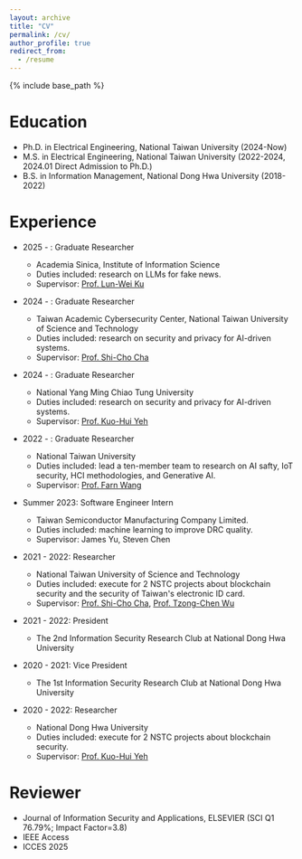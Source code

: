 ```yaml
---
layout: archive
title: "CV"
permalink: /cv/
author_profile: true
redirect_from:
  - /resume
---
```


{% include base_path %}

Education
======
* Ph.D. in Electrical Engineering, National Taiwan University (2024-Now)
* M.S. in Electrical Engineering, National Taiwan University (2022-2024, 2024.01 Direct Admission to Ph.D.)
* B.S. in Information Management, National Dong Hwa University (2018-2022)

Experience
======
* 2025 - : Graduate Researcher
  * Academia Sinica, Institute of Information Science
  * Duties included: research on LLMs for fake news.
  * Supervisor: [Prof. Lun-Wei Ku](https://homepage.iis.sinica.edu.tw/pages/lwku/vita_en.html)

* 2024 - : Graduate Researcher
  * Taiwan Academic Cybersecurity Center, National Taiwan University of Science and Technology
  * Duties included: research on security and privacy for AI-driven systems.
  * Supervisor: [Prof. Shi-Cho Cha](https://www.cs.ntust.edu.tw/p/405-1102-106269,c10961.php?Lang=en)

* 2024 - : Graduate Researcher
  * National Yang Ming Chiao Tung University
  * Duties included: research on security and privacy for AI-driven systems.
  * Supervisor: [Prof. Kuo-Hui Yeh](https://scholar.google.com.tw/citations?user=nLG4OMAAAAAJ&hl=zh-TW)

* 2022 - : Graduate Researcher
  * National Taiwan University
  * Duties included: lead a ten-member team to research on AI safty, IoT security, HCI methodologies, and Generative AI.
  * Supervisor: [Prof. Farn Wang](https://cc.ee.ntu.edu.tw/~farn/)

* Summer 2023: Software Engineer Intern
  * Taiwan Semiconductor Manufacturing Company Limited.
  * Duties included: machine learning to improve DRC quality.
  * Supervisor: James Yu, Steven Chen

* 2021 - 2022: Researcher
  * National Taiwan University of Science and Technology
  * Duties included: execute for 2 NSTC projects about blockchain security and the security of Taiwan's electronic ID card.
  * Supervisor: [Prof. Shi-Cho Cha](https://www.cs.ntust.edu.tw/p/405-1102-106269,c10961.php?Lang=en), [Prof. Tzong-Chen Wu](https://www.cs.ntust.edu.tw/p/405-1102-104683,c10827.php?Lang=en)

* 2021 - 2022: President 
  * The 2nd Information Security Research Club at National Dong Hwa University

* 2020 - 2021: Vice President 
  * The 1st Information Security Research Club at National Dong Hwa University

* 2020 - 2022: Researcher
  * National Dong Hwa University
  * Duties included: execute for 2 NSTC projects about blockchain security.
  * Supervisor: [Prof. Kuo-Hui Yeh](https://scholar.google.com.tw/citations?user=nLG4OMAAAAAJ&hl=zh-TW)


Reviewer
======
* Journal of Information Security and Applications, ELSEVIER (SCI Q1 76.79%; Impact Factor=3.8)
* IEEE Access
* ICCES 2025



